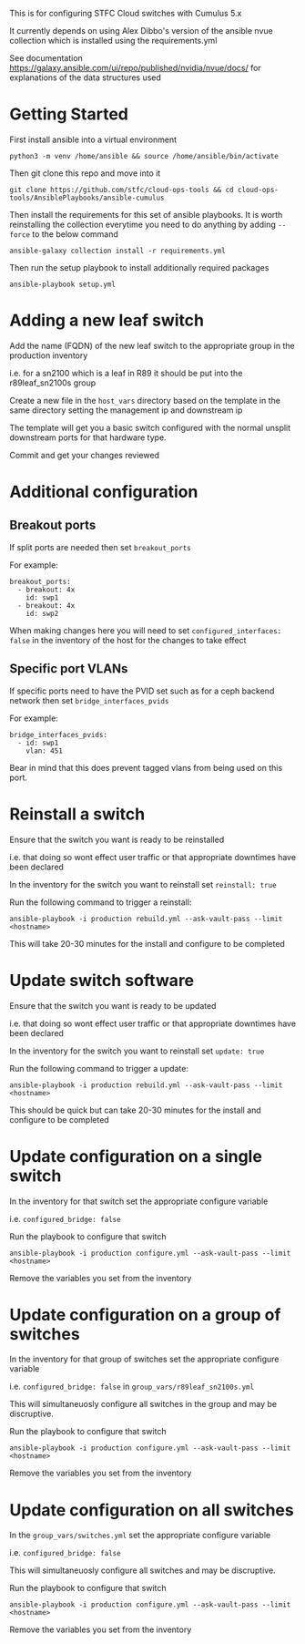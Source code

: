 This is for configuring STFC Cloud switches with Cumulus 5.x

It currently depends on using Alex Dibbo's version of the ansible nvue collection which is installed using the requirements.yml

See documentation https://galaxy.ansible.com/ui/repo/published/nvidia/nvue/docs/ for explanations of the data structures used

# Getting Started

First install ansible into a virtual environment

`python3 -m venv /home/ansible && source /home/ansible/bin/activate`

Then git clone this repo and move into it

`git clone https://github.com/stfc/cloud-ops-tools && cd cloud-ops-tools/AnsiblePlaybooks/ansible-cumulus`

Then install the requirements for this set of ansible playbooks. It is worth reinstalling the collection everytime you need to do anything by adding `--force` to the below command

`ansible-galaxy collection install -r requirements.yml`

Then run the setup playbook to install additionally required packages

`ansible-playbook setup.yml`

# Adding a new leaf switch

Add the name (FQDN) of the new leaf switch to the appropriate group in the production inventory

i.e. for a sn2100 which is a leaf in R89 it should be put into the r89leaf_sn2100s group

Create a new file in the `host_vars` directory based on the template in the same directory setting the management ip and downstream ip

The template will get you a basic switch configured with the normal unsplit downstream ports for that hardware type.

Commit and get your changes reviewed

# Additional configuration

## Breakout ports

If split ports are needed then set `breakout_ports`

For example:

```
breakout_ports:
  - breakout: 4x
    id: swp1
  - breakout: 4x
    id: swp2
```

When making changes here you will need to set `configured_interfaces: false` in the inventory of the host for the changes to take effect

## Specific port VLANs

If specific ports need to have the PVID set such as for a ceph backend network then set `bridge_interfaces_pvids`

For example:

```
bridge_interfaces_pvids:
  - id: swp1
    vlan: 451
```

Bear in mind that this does prevent tagged vlans from being used on this port.

# Reinstall a switch

Ensure that the switch you want is ready to be reinstalled

i.e. that doing so wont effect user traffic or that appropriate downtimes have been declared

In the inventory for the switch you want to reinstall set `reinstall: true`

Run the following command to trigger a reinstall:

`ansible-playbook -i production rebuild.yml --ask-vault-pass --limit <hostname>`

This will take 20-30 minutes for the install and configure to be completed

# Update switch software

Ensure that the switch you want is ready to be updated

i.e. that doing so wont effect user traffic or that appropriate downtimes have been declared

In the inventory for the switch you want to reinstall set `update: true`

Run the following command to trigger a update:

`ansible-playbook -i production rebuild.yml --ask-vault-pass --limit <hostname>`

This should be quick but can take 20-30 minutes for the install and configure to be completed

# Update configuration on a single switch

In the inventory for that switch set the appropriate configure variable

i.e. `configured_bridge: false`

Run the playbook to configure that switch

`ansible-playbook -i production configure.yml --ask-vault-pass --limit <hostname>`

Remove the variables you set from the inventory

# Update configuration on a group of switches

In the inventory for that group of switches set the appropriate configure variable

i.e. `configured_bridge: false` in `group_vars/r89leaf_sn2100s.yml`

This will simultaneuosly configure all switches in the group and may be discruptive.

Run the playbook to configure that switch

`ansible-playbook -i production configure.yml --ask-vault-pass --limit <hostname>`

Remove the variables you set from the inventory

# Update configuration on all switches

In the `group_vars/switches.yml` set the appropriate configure variable

i.e. `configured_bridge: false`

This will simultaneuosly configure all switches and may be discruptive.

Run the playbook to configure that switch

`ansible-playbook -i production configure.yml --ask-vault-pass --limit <hostname>`

Remove the variables you set from the inventory
